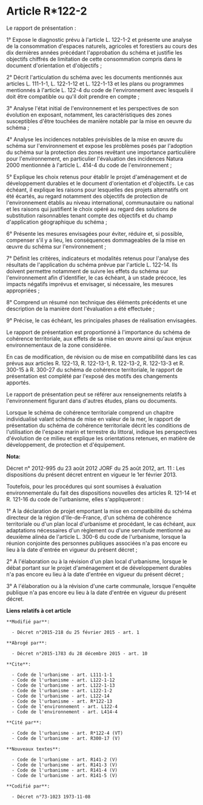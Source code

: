 # Article R*122-2

Le rapport de présentation : 

1° Expose le diagnostic prévu à l'article L. 122-1-2 et présente une analyse de la consommation d'espaces naturels, agricoles
et forestiers au cours des dix dernières années précédant l'approbation du schéma et justifie les objectifs chiffrés de
limitation de cette consommation compris dans le document d'orientation et d'objectifs ; 

2° Décrit l'articulation du schéma avec les documents mentionnés aux articles L. 111-1-1, L. 122-1-12 et L. 122-1-13 et les
plans ou programmes mentionnés à l'article L. 122-4 du code de l'environnement avec lesquels il doit être compatible ou qu'il
doit prendre en compte ; 

3° Analyse l'état initial de l'environnement et les perspectives de son évolution en exposant, notamment, les
caractéristiques des zones susceptibles d'être touchées de manière notable par la mise en oeuvre du schéma ; 

4° Analyse les incidences notables prévisibles de la mise en œuvre du schéma sur l'environnement et expose les problèmes
posés par l'adoption du schéma sur la protection des zones revêtant une importance particulière pour l'environnement, en
particulier l'évaluation des incidences Natura 2000 mentionnée à l'article L. 414-4 du code de l'environnement ; 

5° Explique les choix retenus pour établir le projet d'aménagement et de développement durables et le document d'orientation
et d'objectifs. Le cas échéant, il explique les raisons pour lesquelles des projets alternatifs ont été écartés, au regard
notamment des objectifs de protection de l'environnement établis au niveau international, communautaire ou national et les
raisons qui justifient le choix opéré au regard des solutions de substitution raisonnables tenant compte des objectifs et du
champ d'application géographique du schéma ; 

6° Présente les mesures envisagées pour éviter, réduire et, si possible, compenser s'il y a lieu, les conséquences
dommageables de la mise en œuvre du schéma sur l'environnement ; 

7° Définit les critères, indicateurs et modalités retenus pour l'analyse des résultats de l'application du schéma prévue par
l'article L. 122-14. Ils doivent permettre notamment de suivre les effets du schéma sur l'environnement afin d'identifier, le
cas échéant, à un stade précoce, les impacts négatifs imprévus et envisager, si nécessaire, les mesures appropriées ; 

8° Comprend un résumé non technique des éléments précédents et une description de la manière dont l'évaluation a été
effectuée ; 

9° Précise, le cas échéant, les principales phases de réalisation envisagées. 

Le rapport de présentation est proportionné à l'importance du schéma de cohérence territoriale, aux effets de sa mise en
œuvre ainsi qu'aux enjeux environnementaux de la zone considérée. 

En cas de modification, de révision ou de mise en compatibilité dans les cas prévus aux articles R. 122-13, R. 122-13-1, R.
122-13-2, R. 122-13-3 et R. 300-15 à R. 300-27 du schéma de cohérence territoriale, le rapport de présentation est complété
par l'exposé des motifs des changements apportés. 

Le rapport de présentation peut se référer aux renseignements relatifs à l'environnement figurant dans d'autres études, plans
ou documents. 

Lorsque le schéma de cohérence territoriale comprend un chapitre individualisé valant schéma de mise en valeur de la mer, le
rapport de présentation du schéma de cohérence territoriale décrit les conditions de l'utilisation de l'espace marin et
terrestre du littoral, indique les perspectives d'évolution de ce milieu et explique les orientations retenues, en matière de
développement, de protection et d'équipement.

**Nota:**

Décret n° 2012-995 du 23 août 2012 JORF du 25 août 2012, art. 11 : Les dispositions du présent décret entrent en vigueur le
1er février 2013.

Toutefois, pour les procédures qui sont soumises à évaluation environnementale du fait des dispositions nouvelles des
articles R. 121-14 et R. 121-16 du code de l'urbanisme, elles s'appliqueront :

1° A la déclaration de projet emportant la mise en compatibilité du schéma directeur de la région d'Ile-de-France, d'un
schéma de cohérence territoriale ou d'un plan local d'urbanisme et procédant, le cas échéant, aux adaptations nécessaires
d'un règlement ou d'une servitude mentionné au deuxième alinéa de l'article L. 300-6 du code de l'urbanisme, lorsque la
réunion conjointe des personnes publiques associées n'a pas encore eu lieu à la date d'entrée en vigueur du présent décret ;

2° A l'élaboration ou à la révision d'un plan local d'urbanisme, lorsque le débat portant sur le projet d'aménagement et de
développement durables n'a pas encore eu lieu à la date d'entrée en vigueur du présent décret ;

3° A l'élaboration ou à la révision d'une carte communale, lorsque l'enquête publique n'a pas encore eu lieu à la date
d'entrée en vigueur du présent décret.

**Liens relatifs à cet article**

	**Modifié par**:

	  - Décret n°2015-218 du 25 février 2015 - art. 1

	**Abrogé par**:

	  - Décret n°2015-1783 du 28 décembre 2015 - art. 10

	**Cite**:

	  - Code de l'urbanisme - art. L111-1-1
	  - Code de l'urbanisme - art. L122-1-12
	  - Code de l'urbanisme - art. L122-1-13
	  - Code de l'urbanisme - art. L122-1-2
	  - Code de l'urbanisme - art. L122-14
	  - Code de l'urbanisme - art. R*122-13
	  - Code de l'environnement - art. L122-4
	  - Code de l'environnement - art. L414-4

	**Cité par**:

	  - Code de l'urbanisme - art. R*122-4 (VT)
	  - Code de l'urbanisme - art. R300-17 (V)

	**Nouveaux textes**:

	  - Code de l'urbanisme - art. R141-2 (V)
	  - Code de l'urbanisme - art. R141-3 (V)
	  - Code de l'urbanisme - art. R141-4 (V)
	  - Code de l'urbanisme - art. R141-5 (V)

	**Codifié par**:

	  - Décret n°73-1023 1973-11-08
